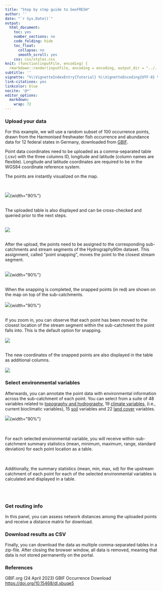 ```yaml
---
title: "Step by step guide to GeoFRESH"
author: ''
date: "`r Sys.Date()`"
output:
  html_document:
    toc: yes
    number_sections: no
    code_folding: hide
    toc_float:
      collapse: no
      smooth_scroll: yes
    css: css/styles.css
knit: (function(inputFile, encoding) {
  rmarkdown::render(inputFile, encoding = encoding, output_dir = "../../static/geofresh/") })
subtitle: ''
vignette: "%\\VignetteIndexEntry{Tutorial} %\\VignetteEncoding{UTF-8} %\\VignetteEngine{knitr::rmarkdown}\n"
link-citations: yes
linkcolor: blue
nocite: '@*'
editor_options:
  markdown:
    wrap: 72
---
```


### Upload your data

For this example, we will use a random subset of 100 occurrence points,
drawn from the Harmonised freshwater fish occurrence and abundance data
for 12 federal states in Germany, downloaded from
[GBIF](https://www.gbif.org/dataset/e0908eee-ad49-4e91-b4d0-1f05dd17b291).

Point data coordinates need to be uploaded as a comma-separated table
(.csv) with the three columns ID, longitude and latitude (column names
are flexible). Longitude and latitude coordinates are required to be in
the WGS84 coordinate reference system.

The points are instantly visualized on the map.

</br>

<!-- ![](../../static/geofresh/img/upload_data.png) -->

![](../../static/geofresh/img/upload_data_overview.png){width="90%"}

<br/>The uploaded table is also displayed and can be cross-checked and
queried prior to the next steps. <br/><br/>

![](../../static/geofresh/img/input_points_table.png)

<br/>After the upload, the points need to be assigned to the
corresponding sub-catchments and stream segments of the Hydrography90m
dataset. This assignment, called "point snapping", moves the point to
the closest stream segment. <br/><br/>

![](../../static/geofresh/img/snapping_progress_bar.png){width="90%"}

<br/>When the snapping is completed, the snapped points (in red) are
shown on the map on top of the sub-catchments.
<br/><br/>![](../../static/geofresh/img/snapped_points_zoom1.png){width="90%"}

<br/>If you zoom in, you can observe that each point has been moved to
the closest location of the stream segment within the sub-catchment the
point falls into. This is the default option for snapping.<br/><br/>
![](../../static/geofresh/img/snapped_points_zoom2.png)

<br/>The new coordinates of the snapped points are also displayed in the
table as additional columns.
<br/><br/>![](../../static/geofresh/img/snapping_results_table.png)

<!-- Υοu can choose between the type of snapping: defining a distance threshold (in meters) between the point and the stream segment (i.e., only stream segments close to points will be considered), or using flow accumulation in addition, i.e., the size of the upstream contributing area. Flow accumulation allows to specify whether the points should be snapped to small or large rivers. -->

<!-- In addition, the upstream catchments, i.e. the contributing drainage area of each point, are displayed as raster files on the map. You can thus cross-check if the point snapping was performed correctly, and if the catchments are those to be expected, or if another type of snapping may be preferred.  -->

<!-- ![](../../static/geofresh/img/upstream_catchment_map.png) -->

### Select environmental variables

Afterwards, you can annotate the point data with environmental
information across the sub-catchment of each point. You can select from
a suite of 48 variables related to [topography and
hydrography](https://hydrography.org/hydrography90m/hydrography90m_layers'),
19 [climate variables](http://chelsa-climate.org/'), (i.e., current
bioclimatic variables), 15 [soil](https://soilgrids.org/') variables and
22 [land cover](http://maps.elie.ucl.ac.be/CCI/viewer/index.php)
variables.<br/>

![](../../static/geofresh/img/env_var_select.png){width="90%"}

<br/><br/>For each selected environmental variable, you will receive
within-sub-catchment summary statistics (mean, minimum, maximum, range,
standard deviation) for each point location as a table. <br/>

<!-- ![](../../static/geofresh/img/env_var_table.png) -->

<br/><br/>Additionally, the summary statistics (mean, min, max, sd) for
the upstream catchment of each point for each of the selected
environmental variables is calculated and displayed in a table. <br/>

<!-- ![](../../static/geofresh/img/env_var_table_upstream.png) -->

<br/><br/>

### Get routing info

In this panel, you can assess network distances among the uploaded
points and receive a distance matrix for download.

### Download results as CSV

Finally, you can download the data as multiple comma-separated tables in
a zip-file. After closing the browser window, all data is removed,
meaning that data is not stored permanently on the portal.

### References

GBIF.org (24 April 2023) GBIF Occurrence Download
<https://doi.org/10.15468/dl.xbuqe5>
